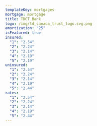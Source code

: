 ```yaml
---
templateKey: mortgages
mortgage: mortgage
title: TDCT Bank
logo: /img/td_canada_trust_logo.svg.png
amortization: "25"
isFeatured: true
insured:
  "1": "2.54"
  "2": "2.24"
  "3": "2.14"
  "4": "2.19"
  "5": "2.19"
uninsured:
  "1": "2.54"
  "2": "2.24"
  "3": "2.14"
  "4": "2.19"
  "5": "2.44"
rates:
  "1": "2.54"
  "2": "2.24"
  "3": "2.14"
  "4": "2.19"
  "5": "2.44"
---
```

